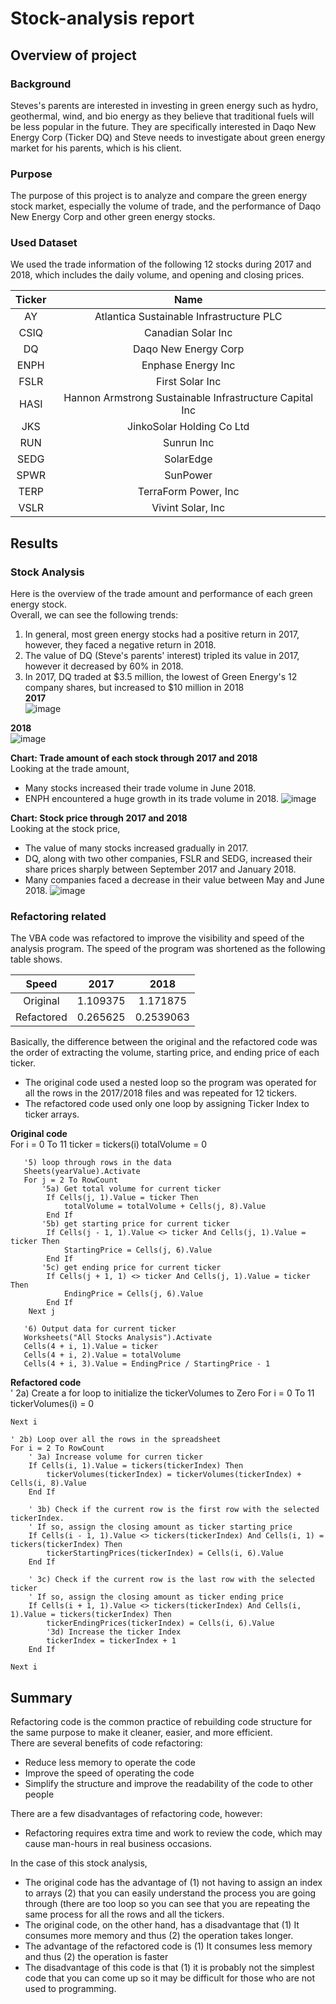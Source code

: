 # Stock-analysis report


## Overview of project
### Background
Steves's parents are interested in investing in green energy such as hydro, geothermal, wind, and bio energy as they believe that traditional fuels will be less popular in the future.
They are specifically interested in Daqo New Energy Corp (Ticker DQ) and Steve needs to investigate about green energy market for his parents, which is his client.

### Purpose
The purpose of this project is to analyze and compare the green energy stock market, especially the volume of trade, and the performance of Daqo New Energy Corp and other green energy stocks.

### Used Dataset
We used the trade information of the following 12 stocks during 2017 and 2018, which includes the daily volume, and opening and closing prices.

|Ticker|Name|
| :---: | :---: |
|AY|Atlantica Sustainable Infrastructure PLC|
|CSIQ|Canadian Solar Inc|
|DQ|Daqo New Energy Corp|
|ENPH|Enphase Energy Inc|
|FSLR|First Solar Inc|
|HASI|Hannon Armstrong Sustainable Infrastructure Capital Inc|
|JKS|JinkoSolar Holding Co Ltd|
|RUN|Sunrun Inc|
|SEDG|SolarEdge|
|SPWR|SunPower|
|TERP|TerraForm Power, Inc|
|VSLR|Vivint Solar, Inc|

## Results
### Stock Analysis
Here is the overview of the trade amount and performance of each green energy stock.  
Overall, we can see the following trends:
1. In general, most green energy stocks had a positive return in 2017, however, they faced a negative return in 2018.
2. The value of DQ (Steve's parents' interest) tripled its value in 2017, however it decreased by 60% in 2018.
3. In 2017, DQ traded at $3.5 million, the lowest of Green Energy's 12 company shares, but increased to $10 million in 2018  
**2017**  
![image](https://user-images.githubusercontent.com/99149443/162596609-eabf505f-fa4d-466e-ac5d-711cbc9c0893.png)

**2018**  
![image](https://user-images.githubusercontent.com/99149443/162596616-499bc739-5207-45c5-9b34-13b33363f8eb.png)

**Chart: Trade amount of each stock through 2017 and 2018**  
Looking at the trade amount, 
* Many stocks increased their trade volume in June 2018.
* ENPH encountered a huge growth in its trade volume in 2018.
![image](https://user-images.githubusercontent.com/99149443/162596709-a61911a5-5ecf-4495-86d4-b1cbee7af8a6.png)


**Chart: Stock price through 2017 and 2018**  
Looking at the stock price,
* The value of many stocks increased gradually in 2017.
* DQ, along with two other companies, FSLR and SEDG, increased their share prices sharply between September 2017 and January 2018.
* Many companies faced a decrease in their value between May and June 2018.
![image](https://user-images.githubusercontent.com/99149443/162596773-907b4bb0-94b1-4b05-90eb-fdaa529cabc1.png)

### Refactoring related
The VBA code was refactored to improve the visibility and speed of the analysis program.
The speed of the program was shortened as the following table shows.

|Speed|2017|2018|
| :---: | :---: | :---: |
|Original|1.109375|1.171875|
|Refactored|0.265625|0.2539063|

Basically, the difference between the original and the refactored code was the order of extracting the volume, starting price, and ending price of each ticker.
* The original code used a nested loop so the program was operated for all the rows in the 2017/2018 files and was repeated for 12 tickers.
* The refactored code used only one loop by assigning Ticker Index to ticker arrays.  


**Original code**  
   For i = 0 To 11
       ticker = tickers(i)
       totalVolume = 0
       
       '5) loop through rows in the data
       Sheets(yearValue).Activate
       For j = 2 To RowCount
           '5a) Get total volume for current ticker
            If Cells(j, 1).Value = ticker Then
                totalVolume = totalVolume + Cells(j, 8).Value
            End If
           '5b) get starting price for current ticker
            If Cells(j - 1, 1).Value <> ticker And Cells(j, 1).Value = ticker Then
                StartingPrice = Cells(j, 6).Value
            End If
           '5c) get ending price for current ticker
            If Cells(j + 1, 1) <> ticker And Cells(j, 1).Value = ticker Then
                EndingPrice = Cells(j, 6).Value
            End If
        Next j
        
       '6) Output data for current ticker
       Worksheets("All Stocks Analysis").Activate
       Cells(4 + i, 1).Value = ticker
       Cells(4 + i, 2).Value = totalVolume
       Cells(4 + i, 3).Value = EndingPrice / StartingPrice - 1  
       
**Refactored code**  
 ' 2a) Create a for loop to initialize the tickerVolumes to Zero
    For i = 0 To 11
    tickerVolumes(i) = 0
    
    Next i
    
    ' 2b) Loop over all the rows in the spreadsheet
    For i = 2 To RowCount
        ' 3a) Increase volume for curren ticker
        If Cells(i, 1).Value = tickers(tickerIndex) Then
            tickerVolumes(tickerIndex) = tickerVolumes(tickerIndex) + Cells(i, 8).Value
        End If
    
        ' 3b) Check if the current row is the first row with the selected tickerIndex.
        ' If so, assign the closing amount as ticker starting price
        If Cells(i - 1, 1).Value <> tickers(tickerIndex) And Cells(i, 1) = tickers(tickerIndex) Then
            tickerStartingPrices(tickerIndex) = Cells(i, 6).Value
        End If
        
        ' 3c) Check if the current row is the last row with the selected ticker
        ' If so, assign the closing amount as ticker ending price
        If Cells(i + 1, 1).Value <> tickers(tickerIndex) And Cells(i, 1).Value = tickers(tickerIndex) Then
            tickerEndingPrices(tickerIndex) = Cells(i, 6).Value
            '3d) Increase the ticker Index
            tickerIndex = tickerIndex + 1
        End If
        
    Next i
## Summary
Refactoring code is the common practice of rebuilding code structure for the same purpose to make it cleaner, easier, and more efficient.  
There are several benefits of code refactoring:  
* Reduce less memory to operate the code
* Improve the speed of operating the code
* Simplify the structure and improve the readability of the code to other people  

There are a few disadvantages of refactoring code, however:
* Refactoring requires extra time and work to review the code, which may cause man-hours in real business occasions.

In the case of this stock analysis, 
* The original code has the advantage of (1) not having to assign an index to arrays (2) that you can easily understand the process you are going through (there are too loop so you can see that you are repeating the same process for all the rows and all the tickers.
* The original code, on the other hand, has a disadvantage that (1) It consumes more memory and thus (2) the operation takes longer.
* The advantage of the refactored code is (1) It consumes less memory and thus (2) the operation is faster
* The disadvantage of this code is that (1) it is probably not the simplest code that you can come up so it may be difficult for those who are not used to programming.

